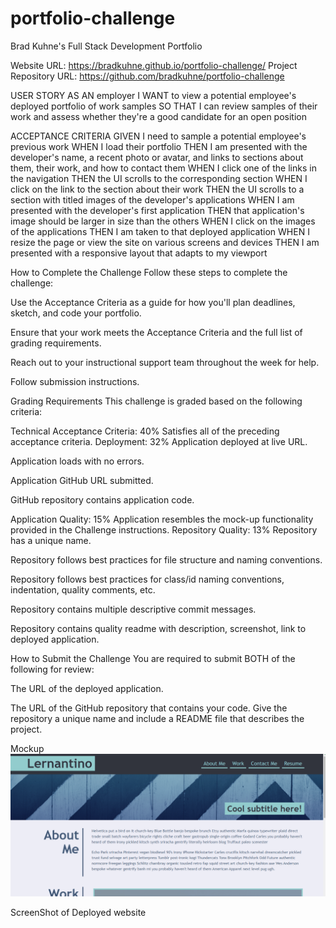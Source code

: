 # portfolio-challenge
Brad Kuhne's Full Stack Development Portfolio

Website URL: https://bradkuhne.github.io/portfolio-challenge/
Project Repository URL: https://github.com/bradkuhne/portfolio-challenge


USER STORY
AS AN employer
I WANT to view a potential employee's deployed portfolio of work samples
SO THAT I can review samples of their work and assess whether they're a good candidate for an open position

ACCEPTANCE CRITERIA
GIVEN I need to sample a potential employee's previous work
WHEN I load their portfolio
THEN I am presented with the developer's name, a recent photo or avatar, and links to sections about them, their work, and how to contact them
WHEN I click one of the links in the navigation
THEN the UI scrolls to the corresponding section
WHEN I click on the link to the section about their work
THEN the UI scrolls to a section with titled images of the developer's applications
WHEN I am presented with the developer's first application
THEN that application's image should be larger in size than the others
WHEN I click on the images of the applications
THEN I am taken to that deployed application
WHEN I resize the page or view the site on various screens and devices
THEN I am presented with a responsive layout that adapts to my viewport

How to Complete the Challenge
Follow these steps to complete the challenge:

Use the Acceptance Criteria as a guide for how you'll plan deadlines, sketch, and code your portfolio.

Ensure that your work meets the Acceptance Criteria and the full list of grading requirements.

Reach out to your instructional support team throughout the week for help.

Follow submission instructions.

Grading Requirements
This challenge is graded based on the following criteria:

Technical Acceptance Criteria: 40%
Satisfies all of the preceding acceptance criteria.
Deployment: 32%
Application deployed at live URL.

Application loads with no errors.

Application GitHub URL submitted.

GitHub repository contains application code.

Application Quality: 15%
Application resembles the mock-up functionality provided in the Challenge instructions.
Repository Quality: 13%
Repository has a unique name.

Repository follows best practices for file structure and naming conventions.

Repository follows best practices for class/id naming conventions, indentation, quality comments, etc.

Repository contains multiple descriptive commit messages.

Repository contains quality readme with description, screenshot, link to deployed application.

How to Submit the Challenge
You are required to submit BOTH of the following for review:

The URL of the deployed application.

The URL of the GitHub repository that contains your code. Give the repository a unique name and include a README file that describes the project.

Mockup
![Picture of goal](./assets/images/MockupGoal.png)

ScreenShot of Deployed website


